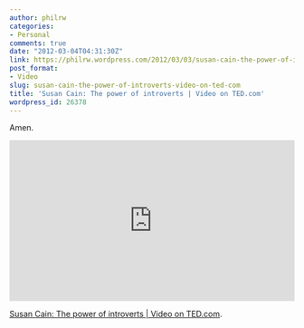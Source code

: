 ```yaml
---
author: philrw
categories:
- Personal
comments: true
date: "2012-03-04T04:31:30Z"
link: https://philrw.wordpress.com/2012/03/03/susan-cain-the-power-of-introverts-video-on-ted-com/
post_format:
- Video
slug: susan-cain-the-power-of-introverts-video-on-ted-com
title: 'Susan Cain: The power of introverts | Video on TED.com'
wordpress_id: 26378
---
```


Amen.

<div style="max-width:854px"><div style="position:relative;height:0;padding-bottom:56.25%"><iframe src="https://embed.ted.com/talks/susan_cain_the_power_of_introverts" width="854" height="480" style="position:absolute;left:0;top:0;width:100%;height:100%" frameborder="0" scrolling="no" allowfullscreen></iframe></div></div>

[Susan Cain: The power of introverts | Video on TED.com](http://www.ted.com/talks/susan_cain_the_power_of_introverts).
